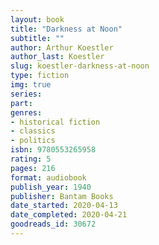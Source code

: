 ```yaml
---
layout: book
title: "Darkness at Noon"
subtitle: ""
author: Arthur Koestler
author_last: Koestler
slug: koestler-darkness-at-noon
type: fiction
img: true
series: 
part: 
genres:
- historical fiction
- classics
- politics
isbn: 9780553265958
rating: 5
pages: 216
format: audiobook
publish_year: 1940
publisher: Bantam Books
date_started: 2020-04-13
date_completed: 2020-04-21
goodreads_id: 30672
---
```

